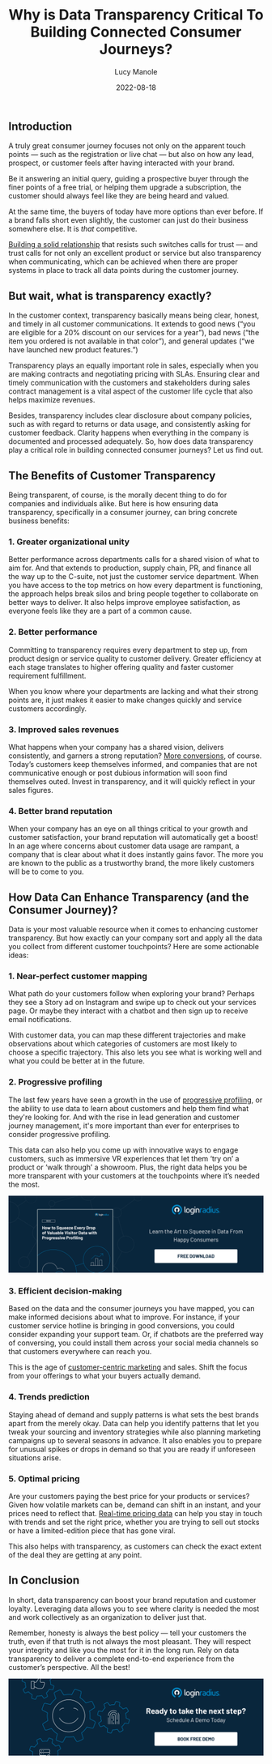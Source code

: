 ﻿---
title: "Why is Data Transparency Critical To Building Connected Consumer Journeys?"
date: "2022-08-18"
coverImage: "customer-journey.jpg"
category: ["customer experience", "customer journey", "data transparency"]
author: "Lucy Manole"
description: "Data is your most valuable resource when it comes to enhancing customer transparency. But how exactly can your company sort and apply all the data you collect from different customer touchpoints? This blog shares some actionable ideas."
metadescription: "Data transparency means being honest throughout the customer journey. This blog explains how ensuring data transparency can bring concrete business benefits."
metatitle: "Building Connected Customer Journeys With Data Transparency"
---

## Introduction

A truly great consumer journey focuses not only on the apparent touch points — such as the registration or live chat — but also on how any lead, prospect, or customer feels after having interacted with your brand.

Be it answering an initial query, guiding a prospective buyer through the finer points of a free trial, or helping them upgrade a subscription, the customer should always feel like they are being heard and valued.

At the same time, the buyers of today have more options than ever before. If a brand falls short even slightly, the customer can just do their business somewhere else. It is _that_ competitive.

[Building a solid relationship](https://www.loginradius.com/blog/growth/customer-relationship-business/) that resists such switches calls for trust — and trust calls for not only an excellent product or service but also transparency when communicating, which can be achieved when there are proper systems in place to track all data points during the customer journey.


## But wait, what is transparency exactly?

In the customer context, transparency basically means being clear, honest, and timely in all customer communications. It extends to good news (“you are eligible for a 20% discount on our services for a year”), bad news (“the item you ordered is not available in that color”), and general updates (“we have launched new product features.”)

Transparency plays an equally important role in sales, especially when you are making contracts and negotiating pricing with SLAs. Ensuring clear and timely communication with the customers and stakeholders during sales contract management is a vital aspect of the customer life cycle that also helps maximize revenues.

Besides, transparency includes clear disclosure about company policies, such as with regard to returns or data usage, and consistently asking for customer feedback. Clarity happens when everything in the company is documented and processed adequately. So, how does data transparency play a critical role in building connected consumer journeys? Let us find out.


## The Benefits of Customer Transparency

Being transparent, of course, is the morally decent thing to do for companies and individuals alike. But here is how ensuring data transparency, specifically in a consumer journey, can bring concrete business benefits:


### 1. Greater organizational unity

Better performance across departments calls for a shared vision of what to aim for. And that extends to production, supply chain, PR, and finance all the way up to the C-suite, not just the customer service department. When you have access to the top metrics on how every department is functioning, the approach helps break silos and bring people together to collaborate on better ways to deliver. It also helps improve employee satisfaction, as everyone feels like they are a part of a common cause.


### 2. Better performance

Committing to transparency requires every department to step up, from product design or service quality to customer delivery. Greater efficiency at each stage translates to higher offering quality and faster customer requirement fulfillment.

When you know where your departments are lacking and what their strong points are, it just makes it easier to make changes quickly and service customers accordingly.


### 3. Improved sales revenues

What happens when your company has a shared vision, delivers consistently, and garners a strong reputation? [More conversions](https://www.loginradius.com/blog/growth/leverage-website-for-more-conversions/), of course. Today’s customers keep themselves informed, and companies that are not communicative enough or post dubious information will soon find themselves outed. Invest in transparency, and it will quickly reflect in your sales figures.


### 4. Better brand reputation

When your company has an eye on all things critical to your growth and customer satisfaction, your brand reputation will automatically get a boost! In an age where concerns about customer data usage are rampant, a company that is clear about what it does instantly gains favor. The more you are known to the public as a trustworthy brand, the more likely customers will be to come to you.


## How Data Can Enhance Transparency (and the Consumer Journey)?

Data is your most valuable resource when it comes to enhancing customer transparency. But how exactly can your company sort and apply all the data you collect from different customer touchpoints? Here are some actionable ideas:


### 1. Near-perfect customer mapping

What path do your customers follow when exploring your brand? Perhaps they see a Story ad on Instagram and swipe up to check out your services page. Or maybe they interact with a chatbot and then sign up to receive email notifications.

With customer data, you can map these different trajectories and make observations about which categories of customers are most likely to choose a specific trajectory. This also lets you see what is working well and what you could be better at in the future.


### 2. Progressive profiling

The last few years have seen a growth in the use of [progressive profiling](https://www.loginradius.com/progressive-profiling/), or the ability to use data to learn about customers and help them find what they're looking for. And with the rise in lead generation and customer journey management, it's more important than ever for enterprises to consider progressive profiling.

This data can also help you come up with innovative ways to engage customers, such as immersive VR experiences that let them ‘try on’ a product or ‘walk through’ a showroom. Plus, the right data helps you be more transparent with your customers at the touchpoints where it’s needed the most.

[![progressive-profiling](progressive-profiling.png)](https://www.loginradius.com/resource/how-to-squeeze-every-drop-of-progressive-profiling/)


### 3. Efficient decision-making

Based on the data and the consumer journeys you have mapped, you can make informed decisions about what to improve. For instance, if your customer service hotline is bringing in good conversions, you could consider expanding your support team. Or, if chatbots are the preferred way of conversing, you could install them across your social media channels so that customers everywhere can reach you.

This is the age of [customer-centric marketing](https://www.loginradius.com/blog/growth/lead-era-customer-centric-marketing/) and sales. Shift the focus from your offerings to what your buyers actually demand.


### 4. Trends prediction

Staying ahead of demand and supply patterns is what sets the best brands apart from the merely okay. Data can help you identify patterns that let you tweak your sourcing and inventory strategies while also planning marketing campaigns up to several seasons in advance. It also enables you to prepare for unusual spikes or drops in demand so that you are ready if unforeseen situations arise.


### 5. Optimal pricing

Are your customers paying the best price for your products or services? Given how volatile markets can be, demand can shift in an instant, and your prices need to reflect that. [Real-time pricing data](https://www.sciencedirect.com/science/article/pii/S0925527321003431) can help you stay in touch with trends and set the right price, whether you are trying to sell out stocks or have a limited-edition piece that has gone viral.

This also helps with transparency, as customers can check the exact extent of the deal they are getting at any point.


## In Conclusion

In short, data transparency can boost your brand reputation and customer loyalty. Leveraging data allows you to see where clarity is needed the most and work collectively as an organization to deliver just that.

Remember, honesty is always the best policy — tell your customers the truth, even if that truth is not always the most pleasant. They will respect your integrity and like you the most for it in the long run. Rely on data transparency to deliver a complete end-to-end experience from the customer’s perspective. All the best!

[![book-a-demo-Consultation](../../assets/book-a-demo-loginradius.png)](https://www.loginradius.com/book-a-demo/)
